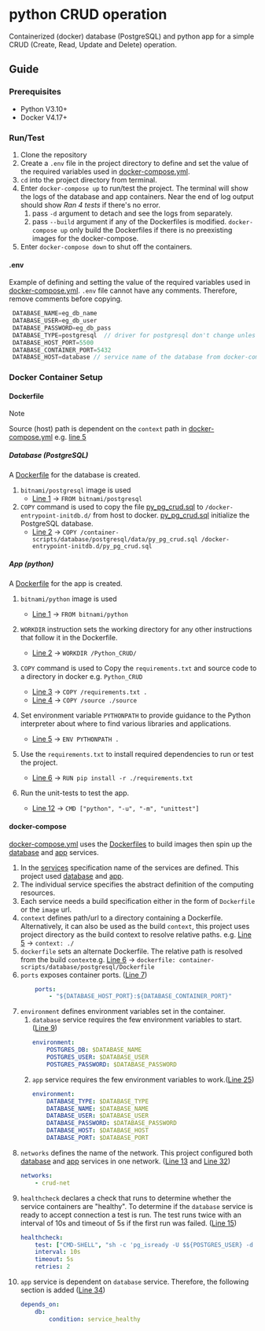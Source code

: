 # python CRUD operation

Containerized (docker) database (PostgreSQL) and python app for a simple CRUD (Create, Read, Update and Delete) operation.

## Guide
### Prerequisites
- Python V3.10+
- Docker V4.17+

### Run/Test
1. Clone the repository 
1. Create a `.env` file in the project directory to define and set the value of the required variables used in [docker-compose.yml](docker-compose.yml).
1. `cd` into the project directory from terminal.
1. Enter `docker-compose up` to run/test the project. The terminal will show the logs of the database and app containers. Near the end of log output should show *Ran 4 tests* if there's no error.
    1. pass `-d` argument to detach and see the logs from separately.
    1. pass `--build` argument if any of the Dockerfiles is modified. `docker-compose up` only build the Dockerfiles if there is no preexisting images for the docker-compose. 
1. Enter `docker-compose down` to shut off the containers.

#### .env
Example of defining and setting the value of the required variables used in [docker-compose.yml](docker-compose.yml). `.env` file cannot have any comments. Therefore, remove comments before copying.
   ```js
    DATABASE_NAME=eg_db_name
    DATABASE_USER=eg_db_user
    DATABASE_PASSWORD=eg_db_pass
    DATABASE_TYPE=postgresql  // driver for postgresql don't change unles you know what you are doing 
    DATABASE_HOST_PORT=5500
    DATABASE_CONTAINER_PORT=5432
    DATABASE_HOST=database // service name of the database from docker-compose.yml, don't change unles you know what you are doing
   ```

### Docker Container Setup

#### Dockerfile

> [!NOTE]
> Source (host) path is dependent on the `context` path in [docker-compose.yml](docker-compose.yml) e.g. [line 5](docker-compose.yml#L5)

##### Database (PostgreSQL)

A [Dockerfile](container-scripts/database/postgresql/Dockerfile) for the database is created.

1. `bitnami/postgresql` image is used
    - [Line 1](container-scripts/database/postgresql/Dockerfile#L1) -> `FROM bitnami/postgresql`
1. `COPY` command is used to copy the file [py_pg_crud.sql](container-scripts/database/postgresql/data/py_pg_crud.sql) to `/docker-entrypoint-initdb.d/` from host to docker.
   [py_pg_crud.sql](container-scripts/database/postgresql/data/py_pg_crud.sql) initialize the PostgreSQL database.
    - [Line 2](container-scripts/database/postgresql/Dockerfile#L2) -> `COPY /container-scripts/database/postgresql/data/py_pg_crud.sql /docker-entrypoint-initdb.d/py_pg_crud.sql`

##### App (python)

A [Dockerfile](container-scripts/app/Dockerfile) for the app is created.

1. `bitnami/python` image is used
    - [Line 1](container-scripts/app/Dockerfile#L1) -> `FROM bitnami/python`
1. `WORKDIR` instruction sets the working directory for any other instructions that follow it in the Dockerfile.
   - [Line 2](container-scripts/app/Dockerfile#L2) -> `WORKDIR /Python_CRUD/`
1. `COPY` command is used to Copy the `requirements.txt` and source code to a directory in docker e.g. `Python_CRUD`
    - [Line 3](container-scripts/app/Dockerfile#L3) -> `COPY /requirements.txt .`
    - [Line 4](container-scripts/app/Dockerfile#L4) -> `COPY /source ./source`
1. Set environment variable `PYTHONPATH` to provide guidance to the Python interpreter about where to find various libraries and applications.
    - [Line 5](container-scripts/app/Dockerfile#L5) -> `ENV PYTHONPATH .`
1. Use the `requirements.txt` to install required dependencies to run or test the project.
    - [Line 6](container-scripts/app/Dockerfile#L6) -> `RUN pip install -r ./requirements.txt`

1. Run the unit-tests to test the app.
    - [Line 12](container-scripts/app/Dockerfile#L12) -> `CMD ["python", "-u", "-m", "unittest"]`

#### docker-compose

[docker-compose.yml](docker-compose.yml) uses the [Dockerfiles](#dockerfile) to build images then spin up the [database](docker-compose.yml#L3) and [app](docker-compose.yml#L21) services.

1. In the [services](docker-compose.yml#L2) specification name of the services are defined. This project used [database](docker-compose.yml#L3) and [app](docker-compose.yml#L21).
1. The individual service specifies the abstract definition of the computing resources.
1. Each service needs a build specification either in the form of `Dockerfile` or the `image` url.
1. `context` defines path/url to a directory containing a Dockerfile. Alternatively, it can also be used as the build `context`, this project uses project directory as the build context to resolve relative paths. e.g. [Line 5](docker-compose.yml#L5) -> `context: ./`
1. `dockerfile` sets an alternate Dockerfile. The relative path is resolved from the build `context`e.g. [Line 6](docker-compose.yml#L6) -> `dockerfile: container-scripts/database/postgresql/Dockerfile`
1. `ports` exposes container ports. ([Line 7](docker-compose.yml#L7))
    ```yaml
        ports:
            - "${DATABASE_HOST_PORT}:${DATABASE_CONTAINER_PORT}"
    ```
1. `environment` defines environment variables set in the container.
    1. `database` service requires the few environment variables to start.([Line 9](docker-compose.yml#L9))
        ```yaml
        environment:
            POSTGRES_DB: $DATABASE_NAME
            POSTGRES_USER: $DATABASE_USER
            POSTGRES_PASSWORD: $DATABASE_PASSWORD
        ```
    1. `app` service requires the few environment variables to work.([Line 25](docker-compose.yml#L25))
        ```yaml
        environment:
            DATABASE_TYPE: $DATABASE_TYPE
            DATABASE_NAME: $DATABASE_NAME
            DATABASE_USER: $DATABASE_USER
            DATABASE_PASSWORD: $DATABASE_PASSWORD
            DATABASE_HOST: $DATABASE_HOST
            DATABASE_PORT: $DATABASE_PORT
        ```
1. `networks` defines the name of the network. This project configured both [database](docker-compose.yml#L3) and [app](docker-compose.yml#L21) services in one network. ([Line 13](docker-compose.yml#L13) and [Line 32](docker-compose.yml#L32)) 
    ```yaml
    networks:
        - crud-net
    ```
1. `healthcheck` declares a check that runs to determine whether the service containers are "healthy". To determine if the `database` service is ready to accept connection a test is run. The test runs twice with an interval of 10s and timeout of 5s if the first run was failed. ([Line 15](docker-compose.yml#L15))
    ```yaml
    healthcheck:
        test: ["CMD-SHELL", "sh -c 'pg_isready -U $${POSTGRES_USER} -d $${POSTGRES_DB}'"]
        interval: 10s
        timeout: 5s
        retries: 2
    ```
1. `app` service is dependent on `database` service. Therefore, the following section is added ([Line 34](docker-compose.yml#L34))
    ```yaml
    depends_on:
        db:
            condition: service_healthy
    ```